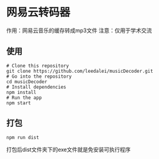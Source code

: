 # 网易云转码器

作用：网易云音乐的缓存转成mp3文件
注意：仅用于学术交流

## 使用

```
# Clone this repository
git clone https://github.com/leedalei/musicDecoder.git
# Go into the repository
cd musicDecoder
# Install dependencies
npm install
# Run the app
npm start
```

## 打包
```
npm run dist
```
打包后dist文件夹下的exe文件就是免安装可执行程序

